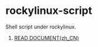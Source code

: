 # rockylinux-script
Shell script under rockylinux.
1. [READ DOCUMENT(zh_CN)](https://github.com/SimonOsaka/way-api-wiki/blob/master/%E5%9F%BA%E7%A1%80%E6%94%AF%E6%8C%81/%E2%AD%90%EF%B8%8F%E6%80%BB%E7%BB%93%EF%BC%8C%E5%85%88%E8%AF%BB%E6%AD%A4%E6%96%87.md)
